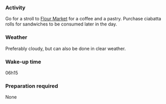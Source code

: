### Activity
Go for a stroll to [Flour Market](https://www.whatfoodgroup.com/flour-market-cape-town) for a coffee and a pastry. Purchase ciabatta rolls for sandwiches to be consumed later in the day.
### Weather 
Preferably cloudy, but can also be done in clear weather. 
### Wake-up time
06h15 
### Preparation required
None 